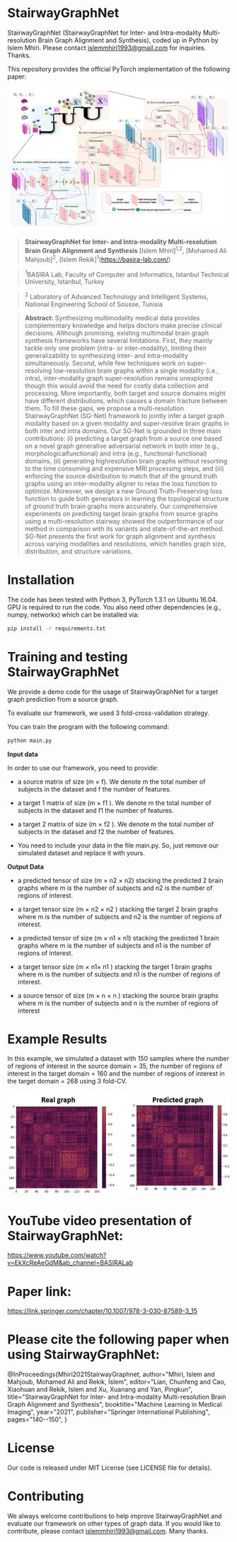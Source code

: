 
# StairwayGraphNet
 StairwayGraphNet (StairwayGraphNet for Inter- and Intra-modality Multi-resolution Brain Graph Alignment and Synthesis), coded up in Python by Islem Mhiri. Please contact islemmhiri1993@gmail.com for inquiries. Thanks.

This repository provides the official PyTorch implementation of the following paper:

<p align="center">
  <img src="./Fig1.png">
</p>

> **StairwayGraphNet for Inter- and Intra-modality Multi-resolution Brain Graph Alignment and Synthesis**
> [Islem Mhiri]<sup>1,2</sup>, [Mohamed Ali Mahjoub]<sup>2</sup>, [Islem Rekik]<sup>1</sup>(https://basira-lab.com/)

> <sup>1</sup>BASIRA Lab, Faculty of Computer and Informatics, Istanbul Technical University, Istanbul, Turkey

> <sup>2</sup>  Laboratory of Advanced Technology and Intelligent Systems, National Engineering School of Sousse, Tunisia

> **Abstract:**  Synthesizing multimodality medical data provides complementary knowledge and helps doctors make precise clinical decisions. Although promising, existing multimodal brain graph synthesis frameworks have several limitations. First, they mainly tackle only one problem (intra- or inter-modality), limiting their generalizability to synthesizing inter- and intra-modality simultaneously. Second, while few techniques work on super-resolving low-resolution brain graphs within a single modality (i.e., intra), inter-modality graph super-resolution remains unexplored though this would avoid the need for costly data collection and processing. More importantly, both target and source domains might have different distributions, which causes a domain fracture between them. To fill these gaps, we propose a multi-resolution StairwayGraphNet (SG-Net) framework to jointly infer a target graph modality based on a given modality and super-resolve brain graphs in both inter and intra domains. Our SG-Net is grounded in three main contributions: (i) predicting a target graph from a source one based on a novel graph generative adversarial network in both inter (e.g., morphologicalfunctional) and intra (e.g., functional-functional) domains, (ii) generating highresolution brain graphs without resorting to the time consuming and expensive MRI processing steps, and (iii) enforcing the source distribution to match that of the ground truth graphs using an inter-modality aligner to relax the loss function to optimize. Moreover, we design a new Ground Truth-Preserving loss function to guide both generators in learning the topological structure of ground truth brain graphs more accurately. Our comprehensive experiments on predicting target brain graphs from source graphs using a multi-resolution stairway showed the outperformance of our method in comparison with its variants and state-of-the-art method. SG-Net presents the first work for graph alignment and synthesis across varying modalities and resolutions, which handles graph size, distribution, and structure variations. 

# Installation

The code has been tested with Python 3, PyTorch 1.3.1 on Ubuntu 16.04. GPU is required to run the code. You also need other dependencies (e.g., numpy, networkx) which can be installed via: 

```bash
pip install -r requirements.txt
```

# Training and testing StairwayGraphNet

We provide a demo code for the usage of StairwayGraphNet for a target graph prediction from a source graph. 

To evaluate our framework, we used 3 fold-cross-validation strategy.

You can train the program with the following command:

```bash
python main.py 
```

**Input data**

In order to use our framework, you need to provide:

* a source matrix of size (m × f). We denote m the total number of subjects in the dataset and f the number of features. 

* a target 1 matrix of size (m × f1 ). We denote m the total number of subjects in the dataset and f1 the number of features. 

* a target 2 matrix of size (m × f2 ). We denote m the total number of subjects in the dataset and f2 the number of features. 

* You need to include your data in the file main.py. So, just remove our simulated dataset and replace it with yours.

**Output Data**

* a predicted tensor of size (m × n2 × n2) stacking the predicted 2 brain graphs where m is the number of subjects and n2 is the number of regions of interest.

* a target tensor size (m × n2 × n2 ) stacking the target 2 brain graphs where m is the number of subjects and n2 is the number of regions of interest.

* a predicted tensor of size (m × n1 × n1) stacking the predicted 1 brain graphs where m is the number of subjects and n1 is the number of regions of interest.

* a target tensor size (m × n1× n1 ) stacking the target 1 brain graphs where m is the number of subjects and n1 is the number of regions of interest.

* a source tensor of size (m × n × n ) stacking the source brain graphs where m is the number of subjects and n is the number of regions of interest

# Example Results
In this example, we simulated a dataset with 150 samples where the number of regions of interest in the source domain = 35, the number of regions of interest in the target domain = 160 and the number of regions of interest in the target domain = 268 using 3 fold-CV. 

<p align="center">
  <img src="./Fig2.png">
</p>


# YouTube video presentation of StairwayGraphNet: 

https://www.youtube.com/watch?v=EkXcReAeGdM&ab_channel=BASIRALab

# Paper link:

https://link.springer.com/chapter/10.1007/978-3-030-87589-3_15

# Please cite the following paper when using StairwayGraphNet:
@InProceedings{Mhiri2021StairwayGraphnet,
author="Mhiri, Islem and Mahjoub, Mohamed Ali and Rekik, Islem",
editor="Lian, Chunfeng and Cao, Xiaohuan and Rekik, Islem and Xu, Xuanang and Yan, Pingkun",
title="StairwayGraphNet for Inter- and Intra-modality Multi-resolution Brain Graph Alignment and Synthesis",
booktitle="Machine Learning in Medical Imaging",
year="2021",
publisher="Springer International Publishing",
pages="140--150",
}

# License
Our code is released under MIT License (see LICENSE file for details).

# Contributing
We always welcome contributions to help improve StairwayGraphNet and evaluate our framework on other types of graph data. If you would like to contribute, please contact islemmhiri1993@gmail.com. Many thanks.


